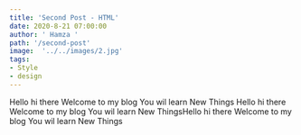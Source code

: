 ```yaml
---
title: 'Second Post - HTML'
date: 2020-8-21 07:00:00
author: ' Hamza '
path: '/second-post'
image:  '../../images/2.jpg'
tags: 
- Style
- design
---
```

Hello hi there Welcome to my blog You wil learn New Things Hello hi there Welcome to my blog You wil learn New ThingsHello hi there Welcome to my blog You wil learn New Things